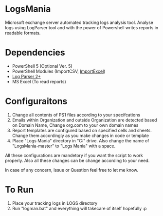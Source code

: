 # LogsMania
Microsoft exchange server automated tracking logs analysis tool. Analyse logs using LogParser tool and with the power of Powershell writes reports in readable formats.

# Dependencies 
+ PowerShell 5 (Optional Ver. 5)
+ PowerShell Modules (ImportCSV, [ImportExcel](https://www.powershellgallery.com/packages/ImportExcel/5.2.0))
+ [Log Parser 2+](https://www.microsoft.com/en-pk/download/details.aspx?id=24659)
+ MS Excel (To read reports)


# Configuraitons
1. Change all contents of PS1 files according to your specifcations
2. Emails within Organization and outside Organization are detected based on Domain Name, Change org.com to your own domain names
3. Report templates are configured based on specified cells and sheets. Change them accordingly as you make changes in code or template
4. Place "Logs Mania" directory in "C:\" drive. Also change the name of "LogsMania-master" to "Logs Mania" with a space.

All these configurations are mandetory if you want the script to work properly. Also all these changes can be change according to your need.

In case of any concern, Issue or Question feel free to let me know.

# To Run
1. Place your tracking logs in LOGS directory
2. Run "logman.bat" and everything will takecare of itself hopefully :p

